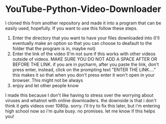 # YouTube-Python-Video-Downloader
I cloned this from another repository and made it into a program that can be easily used, hopefully.
If you want to use this follow these steps.
1. Enter the directory that you want to have your files downloaded into (I'll eventually make an option so that you can choose to deafault to the folder that the program is in, maybe not)
2. Enter the link of the video (I'm not sure if this works with other videos outside of videos. MAKE SURE YOU DO NOT ADD A SPACE AFTER OR BEFORE THE LINK. if you are in pycharm, after you paste the link, don't press enter, instead, click on the prompting text "ENTER THE LINK...." this makes it so that when you don't press enter it won't open in your browser. This might not be always
3. enjoy and let other people know

I made this because I don't like having to stress over the worrying about viruses and whatnot with online downloaders. 
the downside is that i don't think it gets videos over 1080p. sorry. i'll try to fix this later, but i'm entering high school now so i'm quite busy. no promises. let me know if this helps you!
